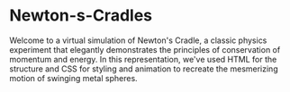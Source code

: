 # Newton-s-Cradles
Welcome to a virtual simulation of Newton's Cradle, a classic physics experiment that elegantly demonstrates the principles of conservation of momentum and energy. In this representation, we've used HTML for the structure and CSS for styling and animation to recreate the mesmerizing motion of swinging metal spheres.
